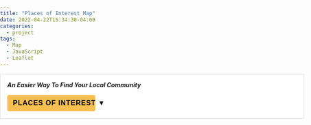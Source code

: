 ```yaml
---
title: "Places of Interest Map"
date: 2022-04-22T15:34:30-04:00
categories:
  - project
tags:
  - Map
  - JavaScript
  - Leaflet
---
```



<meta charset="UTF-8">
<meta name="viewport" content="width=device-width, initial-scale=1.0">
<meta http-equiv="X-UA-Compatible" content="IE=edge">
<title>Searchable places of worship, community centres, and food & drink options around a given suburb</title>
<link rel="stylesheet" href="https://unpkg.com/leaflet@1.2.0/dist/leaflet.css">
<script src="https://unpkg.com/leaflet@1.2.0/dist/leaflet-src.js"></script>

<script src="https://code.jquery.com/jquery-3.3.1.slim.min.js" integrity="sha384-q8i/X+965DzO0rT7abK41JStQIAqVgRVzpbzo5smXKp4YfRvH+8abtTE1Pi6jizo" crossorigin="anonymous"></script>
<script src="https://cdn.jsdelivr.net/npm/popper.js@1.14.7/dist/umd/popper.min.js" integrity="sha384-UO2eT0CpHqdSJQ6hJty5KVphtPhzWj9WO1clHTMGa3JDZwrnQq4sF86dIHNDz0W1" crossorigin="anonymous"></script>
<script src="https://cdn.jsdelivr.net/npm/bootstrap@4.3.1/dist/js/bootstrap.min.js" integrity="sha384-JjSmVgyd0p3pXB1rRibZUAYoIIy6OrQ6VrjIEaFf/nJGzIxFDsf4x0xIM+B07jRM" crossorigin="anonymous"></script>

<link rel="stylesheet" href="https://pro.fontawesome.com/releases/v5.11.2/css/all.css">
<link rel="stylesheet" href="https://cdnjs.cloudflare.com/ajax/libs/Leaflet.awesome-markers/2.0.2/leaflet.awesome-markers.css">
<script src="https://cdnjs.cloudflare.com/ajax/libs/Leaflet.awesome-markers/2.0.2/leaflet.awesome-markers.js"></script>


<style>
	
.btn, .button, .more-link, .more_link, .side-nav .search-form .search-submit, .wpzabb-post-grid-more {
    font-family: Montserrat,sans-serif;
    font-weight: 700;
    display: inline-block;
    padding: 10px 25px;
    text-align: center;
    white-space: nowrap;
    text-transform: uppercase;
    letter-spacing: 1px;
    font-size: 12px;
    color: #444;
    border: 2px solid rgba(68,68,68,.19);
    background-image: none;
    -webkit-user-select: none;
    -ms-user-select: none;
    user-select: none;
    transition: color .2s ease,border-color .2s ease,background-color .2s ease;
}

label {
    display: initial;	
}
h1, h2, h3, h4, h5, h6 {
    margin: 0em 0 0.5em;

}
	
form {
    padding: 0em;
}
@-webkit-keyframes spinner-border {
  to {
    -webkit-transform: rotate(360deg);
    transform: rotate(360deg);
  }
}

@keyframes spinner-border {
  to {
    -webkit-transform: rotate(360deg);
    transform: rotate(360deg);
  }
}

.spinner-border {
  display: inline-block;
  width: 2rem;
  height: 2rem;
  vertical-align: -0.125em;
  border: 0.25em solid currentColor;
  border-right-color: transparent;
  border-radius: 50%;
  -webkit-animation: .75s linear infinite spinner-border;
  animation: .75s linear infinite spinner-border;
}

.spinner-border-sm {
  width: 1rem;
  height: 1rem;
  border-width: 0.2em;
}
	
.sr-only {
    position: absolute;
    width: 1px;
    height: 1px;
    padding: 0;
    margin: -1px;
    overflow: hidden;
    clip: rect(0,0,0,0);
    white-space: nowrap;
    border: 0;
}
	
.spinner-border {
    display: inline-block;
    width: 2rem;
    height: 2rem;
    vertical-align: -0.125em;
    border: 0.25em solid currentColor;
    border-right-color: transparent;
    border-radius: 50%;
    -webkit-animation: .75s linear infinite spinner-border;
    animation: .75s linear infinite spinner-border;
}
.entry-content a {
    text-decoration: none;
}
.dropdown-menu.show {
    right: 0;
    display: inline-block;
}
	
.entry-content h1, .entry-content h2, .entry-content h3, .entry-content h4, .entry-content h5, .entry-content h6 {
    margin-bottom: 20px;
    line-height: 1.3;
    font-weight: 700;
    margin-top: auto;
}
	
.entry-header .entry-title {
    margin-bottom: -50px;
    margin-top: 0;
}
	
.form-control {
    left: 100px;
    display: block;
    width: 100%;
    height: calc(1.5em + 0.75rem + 2px);
    padding: 0.375rem 0.75rem;
    font-weight: 400;
    line-height: 1.5;
    color: #495057;
    background-color: #fff;
    background-clip: padding-box;
    border: 1px solid #ced4da;
    border-radius: 0.25rem;
    transition: border-color .15s ease-in-out,box-shadow .15s ease-in-out;
}

.row {display: flex;flex-wrap: wrap;margin-right: -15px;margin-left:  -15px;}

.mt-2, .my-2 {margin-top: 0.5rem!important;}

.card {position: relative;display: flex;flex-direction: column;min-width: 0;word-break: break-word;background-color: #FFF;background-clip: border-box;border: 1px solid rgba(0,0,0,.125);border-radius: 0.25em;}

.mt-5, .my-5 {margin-top: auto;}

.d-flex {display: flex!important;}

.col-md-10 {flex: 0 0 83.333333%;max-width: 83.333333%;}

.col, .col-1, .col-10, .col-11, .col-12, .col-2, .col-3, .col-4, .col-5, .col-6, .col-7, .col-8, .col-9, .col-auto, .col-lg, .col-lg-1, .col-lg-10, .col-lg-11, .col-lg-12, .col-lg-2, .col-lg-3, .col-lg-4, .col-lg-5, .col-lg-6, .col-lg-7, .col-lg-8, .col-lg-9, .col-lg-auto, .col-md, .col-md-1, .col-md-10, .col-md-11, .col-md-12, .col-md-2, .col-md-3, .col-md-4, .col-md-5, .col-md-6, .col-md-7, .col-md-8, .col-md-9, .col-md-auto, .col-sm, .col-sm-1, .col-sm-10, .col-sm-11, .col-sm-12, .col-sm-2, .col-sm-3, .col-sm-4, .col-sm-5, .col-sm-6, .col-sm-7, .col-sm-8, .col-sm-9, .col-sm-auto, .col-xl, .col-xl-1, .col-xl-10, .col-xl-11, .col-xl-12, .col-xl-2, .col-xl-3, .col-xl-4, .col-xl-5, .col-xl-6, .col-xl-7, .col-xl-8, .col-xl-9, .col-xl-auto {position: relative;
    
    padding-right: 15px;
    padding-left: 15px;}

.pb-4, .py-4 {padding-bottom: 1.5rem!important;}

.pt-4, .py-4 {padding-top: 1.5rem!important;}

.p-3 {padding: 1rem!important;}

.col-md-4 {flex: 0 0 33.333333%;
    max-width: 33.333333%;}

.dropdown, .dropleft, .dropright, .dropup {position: relative;}

.btn:not(:disabled):not(.disabled) {cursor: pointer;}

button:focus:not(:focus-visible) {outline: 0;}

.dropdown-toggle {white-space:  nowrap;}
	
element.style {
    position: absolute;
    transform: translate3d(0px, 38px, 0px);
    top: 0px;
    left: 0px;
    will-change: transform;
}
	
.btn-block {display: block;
    width: 100%;}

[type=button], [type=reset], [type=submit], button {-webkit-appearance: button;}

.dropdown-menu {position: absolute;
    top: 100%;
    left: -10px !important;
    z-index: 1000;
    display: none;
    float: left;
    min-width: 10rem;
    padding: 0.5rem 0;
    margin: 0.125rem 0 0;
    font-size: 1rem;
    color: #212529;
    text-align: left;
    list-style: none;
    background-color: #fff;
    background-clip: padding-box;
    border: 1px solid rgba(0,0,0,.15);
    border-radius: 0.25rem;}

.btn-secondary:not(:disabled):not(.disabled).active:focus, .btn-secondary:not(:disabled):not(.disabled):active:focus, .show>.btn-secondary.dropdown-toggle:focus {box-shadow: 0 0 0 0.2rem rgb(130 138 145 / 50%);}

.btn-secondary:not(:disabled):not(.disabled).active, .btn-secondary:not(:disabled):not(.disabled):active, .show>.btn-secondary.dropdown-toggle {color: #fff;
    background-color: #545b62;
    border-color: #4e555b;}

.dropdown-toggle::after {display: inline-block;}

.dropdown-toggle::after {;display: inline-block;margin-left: 0.255em;}

.dropdown, .dropleft, .dropright, .dropup {
    position: relative;
}
	
	.dropdown-menu > li > a:hover {
    background-image: none;
    background-color: F7BF50!important;
}
	
.dropdown-item {display: block;
    width: 100%;
    padding: 0.25rem 1.5rem;
    clear: both;
    font-weight: 400;
    color: #212529;
    text-align: inherit;
    white-space: nowrap;
    background-color: transparent;
    border: 0;
    text-decoration: auto;
    font-size: 16px;}

.form-check-input {position: absolute;
    margin-left: -1.25rem !important;}

.form-check-label {margin-bottom: 0;}

.col-md-5 {flex: 0 0 41.666667%;max-width: 41.666667%;}

.col-md-3 {flex: 0 0 25%;
    max-width: 25%;}

	.btn, .btn:hover {
    font-weight: 600;
    font-size: 16px;
    display: inline-block;
    font-weight: 400;
    color: #212529;
	background-color: #545b62;
    text-align: center;
    vertical-align: middle;
    -webkit-user-select: none;
    -moz-user-select: none;
    -ms-user-select: none;
    user-select: none;
    background-color: transparent;
    border: 1px solid transparent;
    padding: 0.375rem 0.75rem;
    font-size: 1rem;
    line-height: 1.5;
    border-radius: 0.25rem;
    transition: color .15s ease-in-out,background-color .15s ease-in-out,border-color .15s ease-in-out,box-shadow .15s ease-in-out;
}
	
html {
    box-sizing: border-box;
    -webkit-tap-highlight-color: transparent !important;
}



    * {
        box-sizing: inherit;
    }

    .autocomplete {
        /*the container must be positioned relative:*/
        position: relative;
        display: inline-block;

    }

    input {
        border: 1px solid transparent;
        background-color: #f1f1f1;
        padding: 10px;
        font-size: 16px;
    }

	.dropdown-menu{
    	transform: translate3d(5px, 35px, 0px)!important;
	}
	
    input[type=text] {
        background-color: #f1f1f1;
        width: 100%;
    }

    input[type=submit] {
        background-color: DodgerBlue;
        color: #fff;
    }

    .autocomplete-items {
        position: absolute;
        border: 1px solid #d4d4d4;
        border-bottom: none;
        border-top: none;
        z-index: 2;
        /*position the autocomplete items to be the same width as the container:*/
        top: 100%;
        left: 15px;
        right: 15px;
    }

    .autocomplete-items div {
        padding: 10px;
        cursor: pointer;
        background-color: #fff;
        border-bottom: 1px solid #d4d4d4;
    }

    .autocomplete-items div:hover {
        /*when hovering an item:*/
        background-color: #e9e9e9;
    }

    .autocomplete-active {
        /*when navigating through the items using the arrow keys:*/
        background-color: DodgerBlue !important;
        color: #ffffff;
    }

    .container {
        width: 170%;
        z-index: -1;
        padding-right: 0px;
        padding-left: 0px;
    }
.justify-content-center {
    justify-content: left!important;
}

    .advanced {
        text-decoration: none;
        font-size: 15px;
        font-weight: 1000
    }

    .btn-secondary,
    .btn-secondary:focus,
    .btn-secondary:active{
        color: #000;
        background-color: #F7BF50 !important;
        border-color: #F7BF50 !important;
        box-shadow: none
    }
	
	.btn-secondary:hover{
        color: #FFF;
        background-color: #F7BF50 !important;
        border-color: #F7BF50 !important;
        box-shadow: none
    }

    .advanced {
        color: #F7BF50 !important
		hover: #F7BF50
    }

    .form-control:focus {
        box-shadow: none;
        border: 1px solid #F7BF50
    }
    .form-control{
        left:100px;
    }

    body {
        margin: 0;
        padding: 0;
    }

    #map {
        width: 100%;
        height: 80vh;
        z-index: 1;
    }

    span {
        text-transform: none;
    }

    .loading-overlay {
        width: 96.6%;
        height: 80vh;
        background-color: #d4d4d4;
        opacity: 0.7;
        z-index: 2;
        position: absolute;
        margin: auto;
        top:122px;
        bottom: 0;
        left: 0;
        right: 0;
        }

    .hidden {
        display: none;
    }

    .dropdown-menu.show {
    right: 0;
  }
    .btn, .btn:hover {
        font-weight: 600;
        font-size:16px;
    }

    .spinner-border{
        position: absolute;
        margin: auto;
        top:0;
        bottom: 0;
        left: 0;
        right: 0;
    }



</style>


<body>
    <div>
        <div class="container mt-5">
            <div class="row d-flex justify-content-center">
                <div class="col-md-10">
                    <div class="card p-3 py-4">
                        <h5>An Easier Way To Find Your Local Community</h5>
                        <div class="row g-3 mt-2">
                            <div class="col-md-4">
                                <div class="dropdown" data-display="static"> <button class="btn btn-secondary btn-block dropdown-toggle"
                                        type="button" id="dropdownMenuButton" data-toggle="dropdown"
                                        aria-expanded="false"> Places Of
                                        Interest ▼ </button>
                                    <ul class="dropdown-menu" aria-labelledby="dropdownMenuButton">
                                        <div id="all">
                                            <a class="dropdown-item">
                                                <input
                                                    onclick="setAllCheckboxes('amenities', this);checkAllCheckboxes('all', this);"
                                                    class="form-check-input" type="checkbox" value="" id="flexCheckAll">
                                                <label class="form-check-label" for="flexCheckAll"><b>
                                                    All
													</b></label></a>
                                            <div id="amenities">

                                                <a class="dropdown-item">
                                                    <input
                                                        onclick="setAllCheckboxes('placesOfWorship', this);checkAllCheckboxes('all', this);"
                                                        class="form-check-input" type="checkbox" value=""
                                                        id="flexCheckPlacesOfWorship">
                                                    <label class="form-check-label" for="flexCheckPlacesOfWorship"><b>
                                                        Places of Worship
														</b></label>
                                                </a>
                                                <div id="placesOfWorship">
                                                    <a class="dropdown-item">
                                                        <input onclick="checkAllCheckboxes('all', this);"
                                                            class="col-sm-1" type="checkbox" value=""
                                                            id="flexCheckChristian">
                                                        <label class="form-check-label" for="flexCheckChristian">
                                                            Christian
                                                        </label>
                                                    </a>
                                                    <a class="dropdown-item">
                                                        <input onclick="checkAllCheckboxes('all', this);"
                                                            class="col-sm-1" type="checkbox" value=""
                                                            id="flexCheckMuslim">
                                                        <label class="form-check-label" for="flexCheckMuslim">
                                                            Muslim
                                                        </label>
                                                    </a>
                                                    <a class="dropdown-item">
                                                        <input onclick="checkAllCheckboxes('all', this);"
                                                            class="col-sm-1" type="checkbox" value=""
                                                            id="flexCheckBuddhist">
                                                        <label class="form-check-label" for="flexCheckBuddhist">
                                                            Buddhist
                                                        </label>
                                                    </a>
                                                    <a class="dropdown-item">
                                                        <input onclick="checkAllCheckboxes('all', this);"
                                                            class="col-sm-1" type="checkbox" value=""
                                                            id="flexCheckHindu">
                                                        <label class="form-check-label" for="flexCheckHindu">
                                                            Hindu
                                                        </label>
                                                    </a>
                                                    <a class="dropdown-item">
                                                        <input onclick="checkAllCheckboxes('all', this);"
                                                            class="col-sm-1" type="checkbox" value=""
                                                            id="flexCheckJewish">
                                                        <label class="form-check-label" for="flexCheckJewish">
                                                            Jewish
                                                        </label>
                                                    </a>

                                                    <a class="dropdown-item">
                                                        <input onclick="checkAllCheckboxes('all', this);"
                                                            class="col-sm-1" type="checkbox" value=""
                                                            id="flexCheckOther">
                                                        <label class="form-check-label" for="flexCheckOther">
                                                            Other
                                                        </label>
                                                    </a>
                                                </div>
                                                <a class="dropdown-item">
                                                    <input onclick="checkAllCheckboxes('all', this);"
                                                        class="form-check-input" type="checkbox" value=""
                                                        id="flexCheckCommunityCentres">
                                                    <label class="form-check-label" for="flexCheckCommunityCentres"><b>
                                                        Community Centres
														</b></label></a>
												<a class="dropdown-item">
                                                    <input
                                                        onclick="setAllCheckboxes('foodDrinks', this);checkAllCheckboxes('all', this);"
                                                        class="form-check-input" type="checkbox" value=""
                                                        id="flexCheckFoodDrinks">
                                                    <label class="form-check-label" for="flexCheckFoodDrinks"><b>
                                                        Food and Drinks
														</b></label>
                                                </a>
												    <div id="foodDrinks">
                                                        <a class="dropdown-item">
                                                            <input onclick="checkAllCheckboxes('all', this);"
                                                                class="col-sm-1" type="checkbox" value=""
                                                                id="flexCheckrestaurant">
                                                            <label class="form-check-label" for="flexCheckrestaurant">
                                                                Restaurants
                                                            </label>
                                                        </a>
                                                        <a class="dropdown-item">
                                                            <input onclick="checkAllCheckboxes('all', this);"
                                                                class="col-sm-1" type="checkbox" value=""
                                                                id="flexCheckcafe">
                                                            <label class="form-check-label" for="flexCheckcafe">
                                                                Cafes
                                                            </label>
                                                        </a>
                                                        <a class="dropdown-item">
                                                            <input onclick="checkAllCheckboxes('all', this);"
                                                                class="col-sm-1" type="checkbox" value=""
                                                                id="flexCheckbar">
                                                            <label class="form-check-label" for="flexCheckbar">
                                                                Bars
                                                            </label>
                                                        </a>
                                                        <a class="dropdown-item">
                                                            <input onclick="checkAllCheckboxes('all', this);"
                                                                class="col-sm-1" type="checkbox" value=""
                                                                id="flexCheckpub">
                                                            <label class="form-check-label" for="flexCheckpub">
                                                                Pubs
                                                            </label>
                                                        </a>
                                                    </div>
                                            </div>
                                        </div>
                                    </ul>

                                </div>
                            </div>
                            <form autocomplete="off" action="/action_page.php"></form>
                            <div class="col-md-5"> <input type="text" id="myInput" class="form-control" autocomplete="off"
                                    placeholder="Enter suburb..."> </div>
                            <div class="col-md-3"> <button class="btn btn-secondary btn-block" id="searchButton"
                                    onclick="onSearchResultsClick()">Search Results</button>
                            </div>

                        </div>
                        <br>
                        <div class="parent">
                            <div id="map"></div>
                            <div class="loading-overlay hidden">
                                <div class="spinner-border" style="width: 7rem; height: 7rem;">
                                    <span class="sr-only">Loading...</span>
                                </div>
                            </div>

                        </div>
                    </div>
                </div>
            </div>
            <ul id="postcodeList"></ul>
        </div>


<script>

     let initCoords = [-37.840935, 144.946457]

    var layerLookup = {};
    var initMarker;

    var map = L.map('map').setView(initCoords, 5);
    var info;
    var postcodeInfo;
    map.zoomControl.setPosition('topright');

    layerLookup['search'] = L.layerGroup().addTo(map);


    navigator.geolocation.getCurrentPosition(position => {
        initCoords = [position.coords.latitude, position.coords.longitude]
        map.setView(initCoords, 14)
        initMarker = L.marker([initCoords[0], initCoords[1]], {
                icon: locationMarker
            })
            .addTo(layerLookup['search']);
    });

    var poiData, postcodeData;

    var locality = 'hall';

    async function getPOIData(north,south,east,west) {

        const loadingOverlay = document.getElementsByClassName('loading-overlay')?.[0];

        const res = await fetch(`https://d8ecgfo964.execute-api.ap-southeast-2.amazonaws.com/default/mysql_query?south=${south}&north=${north}&east=${east}&west=${west}`);
        const json = await res.json();

        var layerLookup = {};

        return json;
    }

    async function getPostcodeData(locality) {

        const loadingOverlay = document.getElementsByClassName('loading-overlay')?.[0];

        const res = await fetch(
            `https://cjrfnta8ve.execute-api.ap-southeast-2.amazonaws.com/default/mysql_postcode_query?locality=${locality}`
            );
        const json = await res.json();

        return json;
    }

    function onSearchResultsClick() {
        arr = {};

        val = document.getElementById("myInput").value.split(', ')[0]

        if (val.length >= 3) {
            postcodeDict = getPostcodeData(val)
        } else {
            postcodeDict = getPostcodeData('madting')
        }

        postcodeDict.then(function (result) {

            postcodeDict = result


            for (var i = 0; i < postcodeDict.length; i++) {
                arr[postcodeDict[i].locality.toString() + ', ' + postcodeDict[i].state.toString() + ', ' +
                    postcodeDict[i].postcode.toString()] = [postcodeDict[i].lon, postcodeDict[i].lat];

            }
            return arr
        }).then(arr => {

            input = document.getElementById("myInput").value
            inputLocality = input.split(', ')[0]
            inputState = input.split(', ')[1]
            inputPostcode = input.split(', ')[2]

            layerLookup['search'] = L.layerGroup().addTo(map);

            Object.entries(arr).forEach(([key, value]) => {
                searchLocality = key.split(', ')[0]
                searchState = key.split(', ')[1]
                searchPostcode = key.split(', ')[2]

                if (searchPostcode == inputPostcode) {
                    if (searchLocality == inputLocality) {
                        if (layerLookup.length != 0) {
                            var count = 0;
                            map.eachLayer((layer) => {
                                if (layer instanceof L.Marker) {
                                    if (layer._icon.className ==
                                        'awesome-marker-icon-red awesome-marker leaflet-zoom-animated leaflet-interactive'
                                        ) {
                                        if (layer._latlng.lat == value[1]) {
                                            if (count == 0) {
                                                count += 1
                                            } else {
                                                layer.remove()
                                            }
                                        } else {
                                            layer.remove()
                                        }
                                    }
                                }
                            })
                        }

                        map.setView([value[1], value[0]], 14)

                        marker = L.marker([value[1], value[0]], {
                                icon: locationMarker
                            })
                            .addTo(layerLookup['search']);
                    }
                }
            })
        })
    }

    // search functionality based on 
    function searchFunction() {
        var postcodes;

        function autocomplete(input, arr) {
            arr = {};

            /*the autocomplete function takes two arguments,
            the text field element and an array of possible autocompleted values:*/
            var currentFocus;
            /*execute a function when someone writes in the text field:*/
            input.addEventListener("input", function (e) {

                arr = {};
                var count = 0;
                var a, b, i, val = this.value;


                if (val.length >= 3) {
                    postcodeDict = getPostcodeData(val)
                } else {
                    postcodeDict = getPostcodeData('madting')
                }


                postcodeDict.then(function (result) {
                    postcodeDict = result

                    for (var i = 0; i < postcodeDict.length; i++) {
                        arr[postcodeDict[i].locality.toString() + ', ' + postcodeDict[i].state
                        .toString() + ', ' + postcodeDict[i].postcode.toString()] = [postcodeDict[i]
                            .lon, postcodeDict[i].lat
                        ];

                    }


                    return arr
                }).then(arr => {
                    /*close any already open lists of autocompleted values*/
                    closeAllLists();
                    if (!val) {
                        return false;
                    }
                    currentFocus = -1;
                    /*create a DIV element that will contain the items (values):*/
                    a = document.createElement("DIV");
                    a.setAttribute("id", this.id + "autocomplete-list");
                    a.setAttribute("class", "autocomplete-items");
                    /*append the DIV element as a child of the autocomplete container:*/
                    this.parentNode.appendChild(a);
                    /*for each item in the array...*/



                    Object.entries(arr).forEach(([key, value]) => {
                        /*check if the item starts with the same letters as the text field value:*/
                        if (count < 11) {
                            if (key.substr(0, val.length).toUpperCase() == val.toUpperCase()) {
                                count += 1
                                /*create a DIV element for each matching element:*/
                                b = document.createElement("DIV");
                                b.className = 'form-control';

                                /*make the matching letters bold:*/
                                b.innerHTML = "<strong>" + key.substr(0, val.length) +
                                    "</strong>";
                                b.innerHTML += key.substr(val.length);
                                /*insert a input field that will hold the current array item's value:*/
                                b.innerHTML += "<input type='hidden' value='" + key + "'>";
                                /*execute a function when someone clicks on the item value (DIV element):*/
                                b.addEventListener("click", function (e) {
                                    /*insert the value for the autocomplete text field:*/
                                    input.value = this.getElementsByTagName("input")[0]
                                        .value;
                                    /*close the list of autocompleted values,
                                    (or any other open lists of autocompleted values:*/
                                    closeAllLists();
                                });
                                a.appendChild(b);
                            }
                        }

                        if (i == arr.length - 1) {
                            if (count == 0) {

                                count += 1
                                /*create a DIV element for each matching element:*/
                                b = document.createElement("DIV");
                                b.className = 'form-control';

                                /*make the matching letters bold:*/
                                b.innerHTML = "No results found";

                                /*execute a function when someone clicks on the item value (DIV element):*/
                                b.addEventListener("click", function (e) {
                                    /*insert the value for the autocomplete text field:*/
                                    input.value = this.getElementsByTagName("input")[0]
                                        .value;
                                    /*close the list of autocompleted values,
                                    (or any other open lists of autocompleted values:*/
                                    closeAllLists();
                                });
                                a.appendChild(b);
                            }
                        }
                    });
                })


            });

            /*execute a function presses a key on the keyboard:*/
            input.addEventListener("keydown", function (e) {
                
                val = document.getElementById("myInput").value

                if (val.length >= 3) {
                    postcodeDict = getPostcodeData(val)
                } else {
                    postcodeDict = getPostcodeData('madting')
                }


                postcodeDict.then(function (result) {

                    postcodeDict = result

                    onSearchResultsClick()


                })
            });

            input.addEventListener("keydown", function (e) {
                var x = document.getElementById(this.id + "autocomplete-list");
                        if (x) x = x.getElementsByTagName("div");
                        if (e.keyCode == 40) {
                            /*If the arrow DOWN key is pressed,
                            increase the currentFocus variable:*/
                            currentFocus++;
                            /*and and make the current item more visible:*/
                            addActive(x);
                            
                        } else if (e.keyCode == 38) { //up
                            /*If the arrow UP key is pressed,
                            decrease the currentFocus variable:*/
                            currentFocus--;
                            /*and and make the current item more visible:*/
                            addActive(x);
                        } else if (e.keyCode == 13) {
                            /*If the ENTER key is pressed, prevent the form from being submitted,*/
                            e.preventDefault();
                            if (currentFocus > -1) {
                                /*and simulate a click on the "active" item:*/
                                if (x) x[currentFocus].click();
                            }
                        }
                    })

            function addActive(x) {
                /*a function to classify an item as "active":*/
                if (!x) return false;
                /*start by removing the "active" class on all items:*/
                removeActive(x);
                if (currentFocus >= x.length) currentFocus = 0;
                if (currentFocus < 0) currentFocus = (x.length - 1);
                /*add class "autocomplete-active":*/
                x[currentFocus].classList.add("autocomplete-active");
                
            }

            function removeActive(x) {
                /*a function to remove the "active" class from all autocomplete items:*/
                for (var i = 0; i < x.length; i++) {
                    x[i].classList.remove("autocomplete-active");
                }
            }
            
            function closeAllLists(elmnt) {
                /*close all autocomplete lists in the document,
                except the one passed as an argument:*/
                var x = document.getElementsByClassName("autocomplete-items");
                for (var i = 0; i < x.length; i++) {
                    if (elmnt != x[i]) {
                        if (elmnt != input) {
                            x[i].parentNode.removeChild(x[i]);
                        }
                    }
                }
            }
            /*execute a function when someone clicks in the document:*/
            document.addEventListener("click", function (e) {
                closeAllLists(e.target);
            });
        }


        autocomplete(document.getElementById("myInput"), postcodes);

    }

    searchFunction()

    function setAllCheckboxes(divId, sourceCheckbox) {
        divElement = document.getElementById(divId);
        inputElements = divElement.getElementsByTagName('input')

        for (i = 0; i < inputElements.length; i++) {
            inputElements[i].checked = sourceCheckbox.checked;
        }

    }

    function checkAllCheckboxes(divId, sourceCheckbox) {
        map.setView(map.getCenter())
        divElement = document.getElementById(divId);
        inputElements = divElement.getElementsByTagName('input')

        countWorship = 0;
        countAll = 0;
        countFoodDrink = 0;

        for (i = 10; i < 14; i++) {
            if (inputElements[i].checked == true) {
                countFoodDrink += 1;
            }
        }

        for (i = 0; i < inputElements.length; i++) {
            
            if (inputElements[i].id == 'flexCheckFoodDrinks') {
                if (countFoodDrink == 0) {
                    inputElements[i].checked = false
                    inputElements[i].indeterminate = false
                } else if (countFoodDrink == 4) {
                    inputElements[i].checked = true
                    inputElements[i].indeterminate = false
                } else {
                    inputElements[i].checked = false
                    inputElements[i].indeterminate = true
                }
            }
        }

        for (i = 2; i < 8; i++) {
            if (inputElements[i].checked == true) {
                countWorship += 1;
            }
        }

        for (i = 0; i < inputElements.length; i++) {
            if (inputElements[i].id == 'flexCheckPlacesOfWorship') {
                if (countWorship == 0) {
                    inputElements[i].checked = false
                    inputElements[i].indeterminate = false
                } else if (countWorship == 6) {
                    inputElements[i].checked = true
                    inputElements[i].indeterminate = false
                } else {
                    inputElements[i].checked = false
                    inputElements[i].indeterminate = true
                }
            }
        }
        for (i = 1; i < 14; i++) {
            if (inputElements[i].checked == true) {
                countAll += 1;
            }

        }

        for (i = 0; i < inputElements.length; i++) {
            if (inputElements[i].id == 'flexCheckAll') {
                if (countAll == 0) {
                    inputElements[i].checked = false
                    inputElements[i].indeterminate = false
                } else if (countAll == 13) {
                    inputElements[i].checked = true
                    inputElements[i].indeterminate = false
                } else {
                    inputElements[i].checked = false
                    inputElements[i].indeterminate = true
                }
            }
        }
    }



    var locationMarker = L.AwesomeMarkers.icon({
        icon: 'location',
        iconColor: 'darkred',
        prefix: 'fa',
        markerColor: 'red'
    });

    var christianMarker = L.AwesomeMarkers.icon({
        icon: 'cross',
        iconColor: '#0D628D',
        prefix: 'fa',
        markerColor: 'blue'
    });

    var muslimMarker = L.AwesomeMarkers.icon({
        icon: 'mosque',
        iconColor: '#0D628D',
        prefix: 'fa',
        markerColor: 'blue'
    });

    var buddhistMarker = L.AwesomeMarkers.icon({
        icon: 'dharmachakra',
        iconColor: '#0D628D',
        prefix: 'fa',
        markerColor: 'blue'
    });

    var hinduMarker = L.AwesomeMarkers.icon({
        icon: 'gopuram',
        iconColor: '#0D628D',
        prefix: 'fa',
        markerColor: 'blue'
    });

    var jewishMarker = L.AwesomeMarkers.icon({
        icon: 'star-of-david',
        iconColor: '#0D628D',
        prefix: 'fa',
        markerColor: 'blue'
    });

    var worshipMarker = L.AwesomeMarkers.icon({
        icon: 'pray',
        iconColor: '#0D628D',
        prefix: 'fa',
        markerColor: 'blue'
    });

    var communityMarker = L.AwesomeMarkers.icon({
        icon: 'school',
        iconColor: '#136D06',
        prefix: 'fa',
        markerColor: 'green'
    });

    var restaurantMarker = L.AwesomeMarkers.icon({
        icon: 'utensil-fork',
        iconColor: '#84540B',
        prefix: 'fa',
        markerColor: 'orange'
    });

    var cafeMarker = L.AwesomeMarkers.icon({
        icon: 'mug-hot',
        iconColor: '#84540B',
        prefix: 'fa',
        markerColor: 'orange'
    });

    var pubMarker = L.AwesomeMarkers.icon({
        icon: 'beer',
        iconColor: '#84540B',
        prefix: 'fa',
        markerColor: 'orange'
    });

    var barMarker = L.AwesomeMarkers.icon({
        icon: 'glass-martini-alt',
        iconColor: '#84540B',
        prefix: 'fa',
        markerColor: 'orange'
    });

    function updateMarkers(divId) {
        markerList = []
        divElement = document.getElementById(divId);
        inputElements = divElement.getElementsByTagName('input')

        for (i = 0; i < inputElements.length; i++) {
            if (inputElements[i].checked == true) {
                markerList.push(inputElements[i].id)
            }
        }
        markerList.push('search')
        return (markerList)
    }

    L.tileLayer('https://{s}.tile.openstreetmap.org/{z}/{x}/{y}.png', {
        attribution: '&copy; <a href="http://www.openstreetmap.org/copyright">OpenStreetMap</a>',
        minZoom: 13
    }).addTo(map);


    map.on('moveend', onMoveEnd);



    function createWorshipPopup(el) {
        return `
            <b style="font-size:14px">${el.name}</b>
            <br/>
            <br/>
            <b>Religion:</b> ${el.type}
            <br/>
            <b>Denomination:</b> ${el.subtype}
            `;
    }

    function createFoodDrinkPopup(el) {
        if (el.type != ''){
            if (el.subtype != ''){
                return `
                <b style="font-size:14px">${el.name}</b>
                <br/>
                <br/>
                <b>Cuisine:</b> ${el.type}
                <br/>
                <b>Diet:</b> ${el.subtype}`;
            }
            else {
                return `
                <b style="font-size:14px">${el.name}</b>
                <br/>
                <br/>
                <b>Cuisine:</b> ${el.type}`;
            }
        }
        else{
            return `<b style="font-size:14px">${el.name}</b>`;
        }
        
    }


    const religions = [
        'Christian',
        'Muslim',
        'Buddhist',
        'Hindu',
        'Jewish',
        'Other'
    ]

    const foodDrinks = [
        'restaurant',
        'cafe',
        'bar',
        'pub'
    ]

    const religionIconMap = {
        'Christian': christianMarker,
        'Muslim': muslimMarker,
        'Buddhist': buddhistMarker,
        'Hindu': hinduMarker,
        'Jewish': jewishMarker,
        'Other:': worshipMarker
    }

    const foodDrinksIconMap = {
        'restaurant': restaurantMarker,
        'cafe': cafeMarker,
        'bar': barMarker,
        'pub': pubMarker

    }

    function onMoveEnd(event) {
        let bounds;

        if (!!event) {
            bounds = event.target.getBounds();
        } else {
            bounds = map.getBounds();
        }

        divElement = document.getElementById('all');
        inputElements = divElement.getElementsByTagName('input')


        const data = getPOIData(bounds.getNorth(),bounds.getSouth(),bounds.getEast(),bounds.getWest());
        var poiData;
        
        data.then(function (result) {
            info = result

            if (layerLookup.length != 0) {
                map.eachLayer((layer) => {
                    if (layer instanceof L.Marker) {
                        if (layer._icon.className ==
                            'awesome-marker-icon-red awesome-marker leaflet-zoom-animated leaflet-interactive'
                            ) {

                        } else {

                            if (layer._latlng != undefined) {
                                layer.remove();
                            }
                        }
                    }
                })
            }

            ting = updateMarkers('all');

            for (var i = 0; i < ting.length; i++) {
                layerLookup[ting[i]] = L.layerGroup().addTo(map);
            }

            if (Object.keys(layerLookup).length != 0) {
                for (var i = 0; i < info.length; i++) {
                    if (info[i].amenity == 'place_of_worship') {
                        for (var j = 0; j < religions.length; j++) {
                            const religion = religions[j];

                            if (info[i].type == religion) {
                                if (Object.keys(layerLookup).includes(`flexCheck${religion}`)) {
                                    marker = L.marker([info[i].lat, info[i].lon], {
                                            icon: religionIconMap[religion]
                                        })
                                        .bindPopup(createWorshipPopup(info[i]))
                                        .addTo(layerLookup[`flexCheck${religion}`]);
                                }
                            }
                        }

                    } else if (info[i].amenity == 'community_centre') {
                        if (Object.keys(layerLookup).includes("flexCheckCommunityCentres")) {
                            marker = L.marker([info[i].lat, info[i].lon], {
                                    icon: communityMarker
                                })
                                .bindPopup('<b style="font-size:14px">' + info[i].name)
                                .addTo(
                                    layerLookup[
                                        "flexCheckCommunityCentres"]);
                        }
                    } else {
                        for (var j = 0; j < foodDrinks.length; j++) {
                            
                            const foodDrink = foodDrinks[j];


                            if (info[i].amenity == foodDrink) {
                                if (Object.keys(layerLookup).includes(`flexCheck${foodDrink}`)) {
                                    marker = L.marker([info[i].lat, info[i].lon], {
                                            icon: foodDrinksIconMap[foodDrink]
                                        })
                                        .bindPopup(createFoodDrinkPopup(info[i]))
                                        .addTo(layerLookup[`flexCheck${foodDrink}`]);
                                }
                            }
                        }
                    }
                }
            }
            layerLookup = {};
        })
    }
</script>
